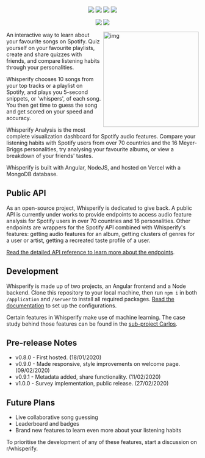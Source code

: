 <h3 align="center"><!--<img src="https://i.imgur.com/zBxrTgI.png" width="600px" style="border-radius: 5px" alt="Whisperify">--></h3>
<p align="center">
  <a href="https://whisperify.net" target="_blank" rel="noopener noreferrer"><img src="https://img.shields.io/badge/try_it_out-whisperify.net-0099FF.svg"></a>
  <a href="https://github.com/eightants/whisperify/releases/latest"><img src="https://img.shields.io/github/release/eightants/whisperify/all.svg?colorB=38a275?label=version"></a>
  <a href="https://reddit.com/r/whisperify" target="_blank" rel="noopener noreferrer"><img src="https://img.shields.io/badge/join%20the%20community-on%20reddit-FF5700.svg"></a>
  <a href="https://ko-fi.com/eightants" target="_blank" rel="noopener noreferrer"><img src="https://img.shields.io/badge/buy_me_a-coffee-ff69b4.svg"></a>
</p>
<p align="center">
  <img src="https://img.shields.io/endpoint?url=https://whisperify.net/api/averagescore/all">
  <img src="https://img.shields.io/endpoint?url=https://whisperify.net/api/countchallenges">
</p>

<img src="https://i.imgur.com/gMb8Tzj.png" alt="img" align="right" width="250px" alt="Your music insight">

An interactive way to learn about your favourite songs on Spotify. Quiz yourself on your favourite playlists, create and share quizzes with friends, and compare listening habits through your personalities. 

Whisperify chooses 10 songs from your top tracks or a playlist on Spotify, and plays you 5-second snippets, or 'whispers', of each song. You then get time to guess the song and get scored on your speed and accuracy. 

Whisperify Analysis is the most complete visualization dashboard for Spotify audio features. Compare your listening habits with Spotify users from over 70 countries and the 16 Meyer-Briggs personalities, try analysing your favourite albums, or view a breakdown of your friends' tastes. 

Whisperify is built with Angular, NodeJS, and hosted on Vercel with a MongoDB database. 

## Public API
As an open-source project, Whisperify is dedicated to give back. A public API is currently under works to provide endpoints to access audio feature analysis for Spotify users in over 70 countries and 16 personalities. Other endpoints are wrappers for the Spotify API combined with Whisperify's features: getting audio features for an album, getting clusters of genres for a user or artist, getting a recreated taste profile of a user. 

[Read the detailed API reference to learn more about the endpoints](https://whisperify.net/documentation/reference). 

## Development
Whisperify is made up of two projects, an Angular frontend and a Node backend. Clone this repository to your local machine, then run `npm i` in both `/application` and `/server` to install all required packages. [Read the documentation](https://whisperify.net/documentation/getting-started) to set up the configurations. 

Certain features in Whisperify make use of machine learning. The case study behind those features can be found in the [sub-project Carlos](https://github.com/eightants/carlos). 

## Pre-release Notes
* v0.8.0 - First hosted. (18/01/2020)
* v0.9.0 - Made responsive, style improvements on welcome page. (09/02/2020)
* v0.9.1 - Metadata added, share functionality. (11/02/2020)
* v1.0.0 - Survey implementation, public release. (27/02/2020)

## Future Plans
* Live collaborative song guessing
* Leaderboard and badges
* Brand new features to learn even more about your listening habits

To prioritise the development of any of these features, start a discussion on r/whisperify. 
